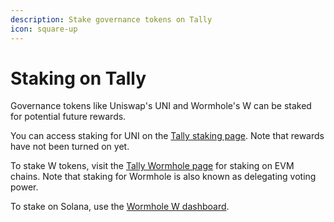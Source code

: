 ```yaml
---
description: Stake governance tokens on Tally
icon: square-up
---
```


# Staking on Tally

Governance tokens like Uniswap's UNI and Wormhole's W can be staked for potential future rewards.

You can access staking for UNI on the [Tally staking page](https://www.tally.xyz/gov/uniswap/stake). Note that rewards have not been turned on yet.

To stake W tokens, visit the [Tally Wormhole page](https://www.tally.xyz/gov/wormhole) for staking on EVM chains. Note that staking for Wormhole is also known as delegating voting power.

&#x20;To stake on Solana, use the [Wormhole W dashboard](https://w.wormhole.com/).


